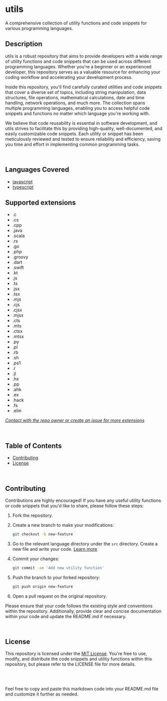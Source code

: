 # utils

A comprehensive collection of utility functions and code snippets for various programming languages.

## Description

utils is a robust repository that aims to provide developers with a wide range of utility functions and code snippets that can be used across different programming languages. Whether you're a beginner or an experienced developer, this repository serves as a valuable resource for enhancing your coding workflow and accelerating your development process.

Inside this repository, you'll find carefully curated utilities and code snippets that cover a diverse set of topics, including string manipulation, data structures, file operations, mathematical calculations, date and time handling, network operations, and much more. The collection spans multiple programming languages, enabling you to access helpful code snippets and functions no matter which language you're working with.

We believe that code reusability is essential in software development, and utils strives to facilitate this by providing high-quality, well-documented, and easily customizable code snippets. Each utility or snippet has been meticulously reviewed and tested to ensure reliability and efficiency, saving you time and effort in implementing common programming tasks.

<br />

## Languages Covered

- [javascript](/markdown/javascript.md)
- [typescript](/markdown/typescript.md)

## Supported extensions

- .c
- .cs
- .cpp
- .java
- .scala
- .rs
- .go
- .php
- .groovy
- .dart
- .swift
- .kt
- .js
- .ts
- .jsx
- .tsx
- .mjs
- .cjs
- .cjsx
- .mjsx
- .cts
- .mts
- .ctsx
- .mtsx
- .py
- .pl
- .rb
- .sh
- .ps1
- .r
- .jl
- .hx
- .pp
- .ahk
- .ex
- .hack
- .fs
- .elm

[_Contact with the repo owner or create an issue for more extensions_](me@sayad.dev)

<br />

## Table of Contents

- [Contributing](#contributing)
- [License](#license)

<br />

## Contributing

Contributions are highly encouraged! If you have any useful utility functions or code snippets that you'd like to share, please follow these steps:

1. Fork the repository.

2. Create a new branch to make your modifications:

   ```sh
   git checkout -b new-feature
   ```

3. Go to the relevant language directory under the `src` directory. Create a new file and write your code. [Learn more](/CONTRIBUTING.md)

4. Commit your changes:

   ```sh
   git commit -am 'Add new utility function'
   ```

5. Push the branch to your forked repository:

   ```sh
   git push origin new-feature
   ```

6. Open a pull request on the original repository.

Please ensure that your code follows the existing style and conventions within the repository. Additionally, provide clear and concise documentation within your code and update the README.md if necessary.

<br />

## License

This repository is licensed under the [MIT License](LICENSE). You're free to use, modify, and distribute the code snippets and utility functions within this repository, but please refer to the LICENSE file for more details.

<br />
<br />

Feel free to copy and paste this markdown code into your README.md file and customize it further as needed.
